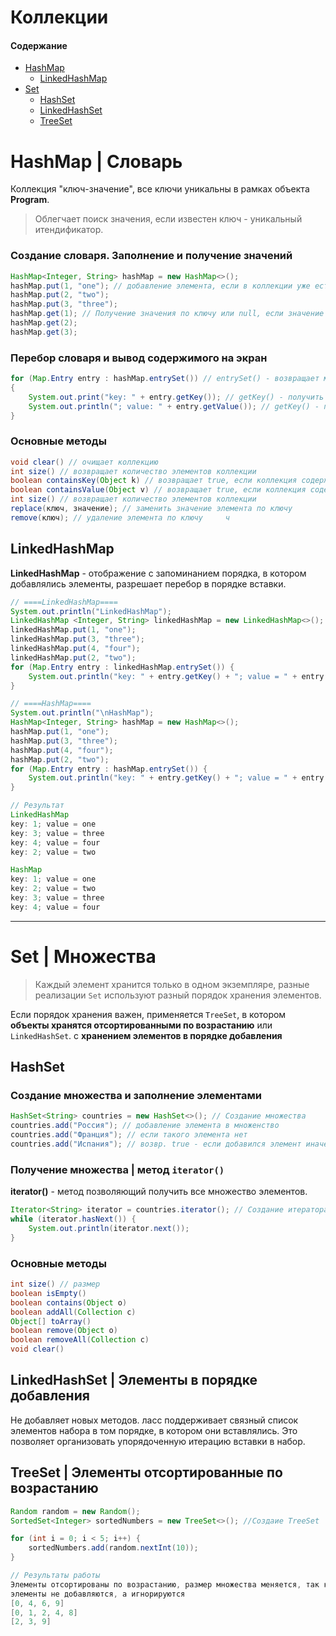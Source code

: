 # Коллекции
#### Содержание

* [HashMap](#map)
  * [LinkedHashMap](#linkedmap)
* [Set](#set)
  * [HashSet](#hashset)
  * [LinkedHashSet](#linkedhashset)
  * [TreeSet](#treeset)

<a name="map"></a>

# HashMap | Словарь

Коллекция "ключ-значение", все ключи уникальны в рамках объекта **Program**.

> Облегчает поиск значения, если известен ключ - уникальный итендификатор.

### Создание словаря. Заполнение и получение значений
```java
HashMap<Integer, String> hashMap = new HashMap<>();
hashMap.put(1, "one"); // добавление элемента, если в коллекции уже есть элемент с подобным ключом, то он перезаписывается
hashMap.put(2, "two");
hashMap.put(3, "three");
hashMap.get(1); // Получение значения по ключу или null, если значение отсутствует
hashMap.get(2);
hashMap.get(3);
```
### Перебор словаря и вывод содержимого на экран
```java
for (Map.Entry entry : hashMap.entrySet()) // entrySet() - возвращает множество элементов коллекции 
{
    System.out.print("key: " + entry.getKey()); // getKey() - получить ключ сущности
    System.out.println("; value: " + entry.getValue()); // getKey() - получить значение сущности
}
```
### Основные методы

```java
void clear() // очищает коллекцию
int size() // возвращает количество элементов коллекции
boolean containsKey(Object k) // возвращает true, если коллекция содержит ключ k
boolean containsValue(Object v) // возвращает true, если коллекция содержит значение v
int size() // возвращает количество элементов коллекции
replace(ключ, значение); // заменить значение элемента по ключу
remove(ключ); // удаление элемента по ключу     ч
```
<a name="map"></a>

## LinkedHashMap

**LinkedHashMap** - отображение с запоминанием порядка, в котором добавлялись элементы, разрешает перебор в порядке вставки.

```java
// ====LinkedHashMap====
System.out.println("LinkedHashMap");
LinkedHashMap <Integer, String> linkedHashMap = new LinkedHashMap<>();
linkedHashMap.put(1, "one");
linkedHashMap.put(3, "three");
linkedHashMap.put(4, "four");
linkedHashMap.put(2, "two");
for (Map.Entry entry : linkedHashMap.entrySet()) {
    System.out.println("key: " + entry.getKey() + "; value = " + entry.getValue());
}

// ====HashMap====
System.out.println("\nHashMap");
HashMap<Integer, String> hashMap = new HashMap<>();
hashMap.put(1, "one");
hashMap.put(3, "three");
hashMap.put(4, "four");
hashMap.put(2, "two");
for (Map.Entry entry : hashMap.entrySet()) {
    System.out.println("key: " + entry.getKey() + "; value = " + entry.getValue());
}

// Результат
LinkedHashMap
key: 1; value = one
key: 3; value = three
key: 4; value = four
key: 2; value = two

HashMap
key: 1; value = one
key: 2; value = two
key: 3; value = three
key: 4; value = four
```

---
# Set | Множества

<a name="set"></a>

> Каждый элемент хранится только в одном экземпляре, разные реализации `Set` используют разный порядок хранения
элементов.

Если порядок хранения важен, применяется `TreeSet`, в котором **объекты хранятся отсортированными по возрастанию**
или `LinkedHashSet`. с **хранением элементов в порядке добавления**

<a name="hashset"></a>

## HashSet

### Создание множества и заполнение элементами
```java
HashSet<String> countries = new HashSet<>(); // Создание множества
countries.add("Россия"); // добавление элемента в множенство
countries.add("Франция"); // если такого элемента нет
countries.add("Испания"); // возвр. true - если добавился элемент иначе false
```

### Получение множества | метод `iterator()`
**iterator()** - метод позволяющий получить все множество элементов.
```java
Iterator<String> iterator = countries.iterator(); // Создание итератора
while (iterator.hasNext()) {
    System.out.println(iterator.next());
}
```

### Основные методы

```java
int size() // размер
boolean isEmpty()
boolean contains(Object o)
boolean addAll(Collection c)
Object[] toArray()
boolean remove(Object o)
boolean removeAll(Collection c)
void clear()
```

<a name="linkedhashset"></a>

## LinkedHashSet | Элементы в порядке добавления

Не добавляет новых методов. ласс поддерживает связный список элементов набора в том порядке, в котором они вставлялись.
Это позволяет организовать упорядоченную итерацию вставки в набор.

<a name="treeset"></a>

## TreeSet | Элементы отсортированные по возрастанию

```java
Random random = new Random();
SortedSet<Integer> sortedNumbers = new TreeSet<>(); //Создаие TreeSet

for (int i = 0; i < 5; i++) {
    sortedNumbers.add(random.nextInt(10));
}

// Результаты работы
Элементы отсортированы по возрастанию, размер множества меняется, так как повторяющиеся
элементы не добавляются, а игнорируются
[0, 4, 6, 9]
[0, 1, 2, 4, 8]
[2, 3, 9]

```